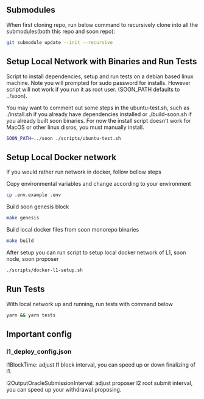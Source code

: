 ## Submodules

When first cloning repo, run below command to recursively clone into all the submodules(both this repo and soon repo):

```sh
git submodule update --init --recursive
```

## Setup Local Network with Binaries and Run Tests

Script to install dependencies, setup and run tests on a debian based linux machine. Note you will prompted for sudo password for installs. However script will not work if you run it as root user. (SOON_PATH defaults to ../soon).

You may want to comment out some steps in the ubuntu-test.sh, such as ./install.sh if you already have dependencies installed or ./build-soon.sh if you already built soon binaries. For now the install script doesn't work for MacOS or other linux disros, you must manually install.

```sh
SOON_PATH=../soon ./scripts/ubuntu-test.sh
```

## Setup Local Docker network

If you would rather run network in docker, follow bellow steps

Copy environmental variables and change according to your environment

```sh
cp .env.example .env
```

Build soon genesis block

```sh
make genesis
```

Build local docker files from soon monorepo binaries

```sh
make build
```

After setup you can run script to setup local docker network of L1, soon node, soon proposer

```sh
./scripts/docker-l1-setup.sh
```

## Run Tests

With local network up and running, run tests with command below

```sh
yarn && yarn tests
```

## Important config

### l1_deploy_config.json

l1BlockTime: adjust l1 block interval, you can speed up or down finalizing of l1.

l2OutputOracleSubmissionInterval: adjust proposer l2 root submit interval, you can speed up your withdrawal proposing.
